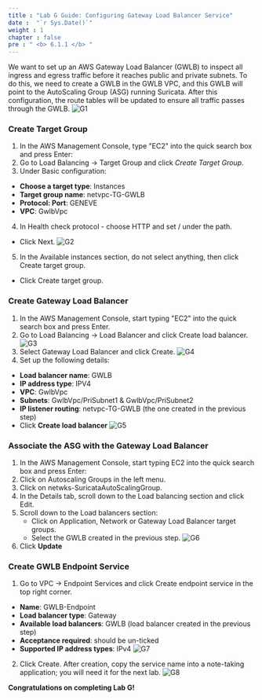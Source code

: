 ```yaml
---
title : "Lab G Guide: Configuring Gateway Load Balancer Service"
date :  "`r Sys.Date()`" 
weight : 1
chapter : false
pre : " <b> 6.1.1 </b> "
---
```

We want to set up an AWS Gateway Load Balancer (GWLB) to inspect all ingress and egress traffic before it reaches public and private subnets. To do this, we need to create a GWLB in the GWLB VPC, and this GWLB will point to the AutoScaling Group (ASG) running Suricata. After this configuration, the route tables will be updated to ensure all traffic passes through the GWLB.
![G1](/images/structure/G1.png)

### Create Target Group
1. In the AWS Management Console, type "EC2" into the quick search box and press Enter:
2. Go to Load Balancing → Target Group and click *Create Target Group*.
3. Under Basic configuration:
- **Choose a target type**: Instances
- **Target group name**: netvpc-TG-GWLB
- **Protocol: Port**: GENEVE
- **VPC**: GwlbVpc
4. In Health check protocol - choose HTTP and set / under the path.
- Click Next.
![G2](/images/structure/G2.png)
5. In the Available instances section, do not select anything, then click Create target group.
- Click Create target group.

### Create Gateway Load Balancer
1. In the AWS Management Console, start typing "EC2" into the quick search box and press Enter.
2. Go to Load Balancing → Load Balancer and click Create load balancer.
![G3](/images/structure/G3.png)
3. Select Gateway Load Balancer and click Create.
![G4](/images/structure/G4.png)
4. Set up the following details:
- **Load balancer name**: GWLB
- **IP address type**: IPV4
- **VPC**: GwlbVpc
- **Subnets**: GwlbVpc/PriSubnet1 & GwlbVpc/PriSubnet2
- **IP listener routing**: netvpc-TG-GWLB (the one created in the previous step)
- Click **Create load balancer**
![G5](/images/structure/G5.png)

### Associate the ASG with the Gateway Load Balancer
1. In the AWS Management Console, start typing EC2 into the quick search box and press Enter:
2. Click on Autoscaling Groups in the left menu.
3. Click on netwks-SuricataAutoScalingGroup.
4. In the Details tab, scroll down to the Load balancing section and click Edit.
5. Scroll down to the Load balancers section:
   - Click on Application, Network or Gateway Load Balancer target groups.
   - Select the GWLB created in the previous step.
![G6](/images/structure/G6.png)
6. Click **Update**

### Create GWLB Endpoint Service
1. Go to VPC → Endpoint Services and click Create endpoint service in the top right corner.
- **Name**: GWLB-Endpoint
- **Load balancer type**: Gateway
- **Available load balancers**: GWLB (load balancer created in the previous step)
- **Acceptance required**: should be un-ticked
- **Supported IP address types**: IPv4
![G7](/images/structure/G7.png)
2. Click Create. After creation, copy the service name into a note-taking application; you will need it for the next lab.
![G8](/images/structure/G8.png)

**Congratulations on completing Lab G!**